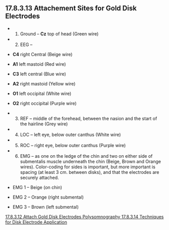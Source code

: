 ## 17.8.3.13 Attachement Sites for Gold Disk Electrodes

* 1. Ground – **Cz** top of head (Green wire)
* 2. EEG –

 * **C4** right Central (Beige wire)
 * **A1** left mastoid (Red wire)
 * **C3** left central (Blue wire)
 * **A2** right mastoid (Yellow wire)
 * **O1** left occipital (White wire)
 * **O2** right occipital (Purple wire)

* 3. REF – middle of the forehead, between the nasion and the start of the hairline (Grey wire)
* 4. LOC – left eye, below outer canthus (White wire)
* 5. ROC – right eye, below outer canthus (Purple wire)
* 6. EMG – as one on the ledge of the chin and two on either side of submentalis muscle underneath the chin (Beige, Brown and Orange wires). Color-coding for sides is important, but more important is spacing (at least 3 cm. between disks), and that the electrodes are securely attached.

 * EMG 1 – Beige (on chin)
 * EMG 2 – Orange (right submental)
 * EMG 3 – Brown (left submental)


<div class="center">
<div class="btn-group">
  <a href=":pages_path:/manuals/polysomnography/17-08-03-12-attach-electrodes.md" class="btn btn-default">
    <span class="glyphicon glyphicon-chevron-left"></span>
    17.8.3.12 Attach Gold Disk Electrodes
  </a>

  <a href=":pages_path:/manuals/polysomnography" class="btn btn-default">
    <span class="glyphicon glyphicon-chevron-up"></span>
    Polysomnography
  </a>

  <a href=":pages_path:/manuals/polysomnography/17-08-03-14-techniques-application.md" class="btn btn-success">
    17.8.3.14 Techniques for Disk Electrode Application
    <span class="glyphicon glyphicon-chevron-right"></span>
  </a>
</div>
</div>
